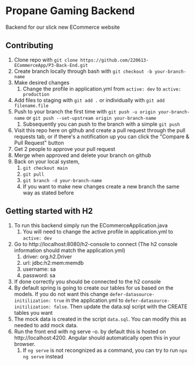 # Propane Gaming Backend
Backend for our slick new ECommerce website

## Contributing
1. Clone repo with `git clone https://github.com/220613-ECommerceApp/P3-Back-End.git`
2. Create branch locally through bash with `git checkout -b your-branch-name`
3. Make desired changes
    1. Change the profile in application.yml from `active: dev` to `active: production`
4. Add files to staging with `git add .` or individually with `git add filename.file`
5. Push to your branch the first time with `git push -u origin your-branch-name` or `git push --set-upstream origin your-branch-name`
    1. Subsequently you can push to the branch with a simple `git push`
6. Visit this repo here on github and create a pull request through the pull requests tab, or if there's a notification up you can click the "Compare & Pull Request" button
7. Get 2 people to approve your pull request
8. Merge when approved and delete your branch on github
9. Back on your local system, 
    1. `git checkout main`
    2. `git pull`
    3. `git branch -d your-branch-name`
    4. If you want to make new changes create a new branch the same way as stated before

## Getting started with H2
1. To run this backend simply run the ECommerceApplication.java
    1. You will need to change the active profile in application.yml to `active: dev`
2. Go to http://localhost:8080/h2-console to connect (The h2 console information should match the application.yml)
    1. driver: org.h2.Driver
    2. url: jdbc:h2:mem:memdb
    3. username: sa
    4. password: sa
3. If done correctly you should be connected to the h2 console
4. By default spring is going to create our tables for us based on the models. If you do not want this change `defer-datasource-initilization: true` in the application.yml to `defer-datasource-initilization: false`. Then update the data.sql script with the CREATE tables you want
5. The mock data is created in the script `data.sql`. You can modify this as needed to add mock data.
6. Run the front end with ng serve -o. by default this is hosted on http://localhost:4200. Angular should automatically open this in your browser.
    1. If `ng serve` is not recongnized as a command, you can try to run `npx ng serve` instead
